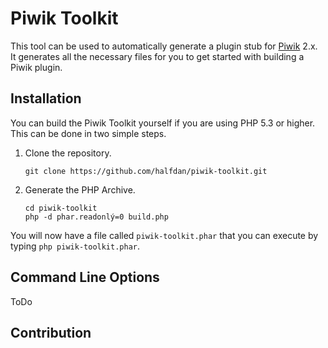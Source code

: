 # Piwik Toolkit

This tool can be used to automatically generate a plugin stub for [Piwik](http://piwik.org) 2.x. It generates all the necessary files for you to get started with building a Piwik plugin.

## Installation

You can build the Piwik Toolkit yourself if you are using PHP 5.3 or higher. This can be done in two simple steps.

1. Clone the repository.

       git clone https://github.com/halfdan/piwik-toolkit.git

2. Generate the PHP Archive.

       cd piwik-toolkit
       php -d phar.readonlý=0 build.php

You will now have a file called `piwik-toolkit.phar` that you can execute by typing `php piwik-toolkit.phar`.

## Command Line Options

ToDo

## Contribution